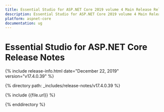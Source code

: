 ```yaml
---
title: Essential Studio for ASP.NET Core 2019 volume 4 Main Release Release Notes  
description: Essential Studio for ASP.NET Core 2019 volume 4 Main Release Release Notes  
platform: aspnet-core
documentation: ug
---
```


# Essential Studio for ASP.NET Core  Release Notes  

{% include release-info.html date="December 22, 2019"  version="v17.4.0.39" %} 


{% directory path: _includes/release-notes/v17.4.0.39 %}

{% include {{file.url}} %}

{% enddirectory %}